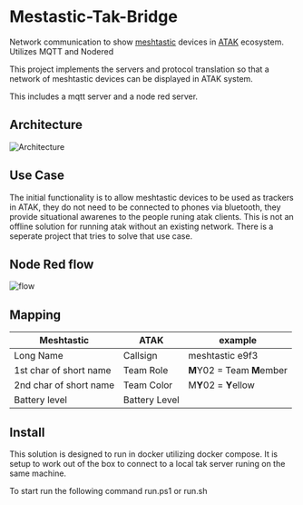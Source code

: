 # Mestastic-Tak-Bridge
Network communication to show [meshtastic](https://meshtastic.org/) devices in [ATAK](https://www.civtak.org/atak-about/) ecosystem.  Utilizes MQTT and Nodered

This project implements the servers and protocol translation so that a network of meshtastic devices can be displayed in ATAK system.

This includes a mqtt server and a node red server. 

## Architecture
![Architecture](https://github.com/erichexter/Mestastic-Tak-Bridge/assets/114692/e43593aa-e5d1-42a0-876b-0385e3537b6c)

## Use Case
The initial functionality is to allow meshtastic devices to be used as trackers in ATAK, they do not need to be connected to phones via bluetooth, they provide situational awarenes to the people runing atak clients.  This is not an offline solution for running atak without an existing network. There is a seperate project that tries to solve that use case.


## Node Red flow

![flow](https://github.com/erichexter/Mestastic-Tak-Bridge/assets/114692/c8283f86-ee1b-43cc-b475-cd4f45ab362a)


## Mapping

| Meshtastic | ATAK | example |
| ---------  | ---- | ------- |
| Long Name | Callsign | meshtastic e9f3 |
| 1st char of short name | Team Role | **M**Y02 = Team **M**ember |
| 2nd char of short name | Team Color | M**Y**02 = **Y**ellow |
| Battery level | Battery Level | |

## Install

This solution is designed to run in docker utilizing docker compose.  It is setup to work out of the box to connect to a local tak server runing on the same machine.

To start run the following command run.ps1 or run.sh 

